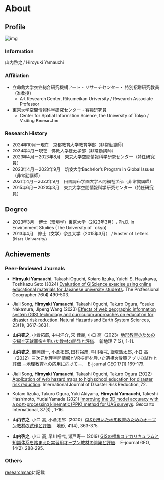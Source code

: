 # About

## Profile

![img](./img/yama.png)

### Information
山内啓之 / Hiroyuki Yamauchi

### Affiliation
- 立命館大学衣笠総合研究機構アート・リサーチセンター・ 特別招聘研究教員（准教授）
	- Art Research Center, Ritsumeikan University / Research Associate Professor
- 東京大学空間情報科学研究センター・客員研究員
	-  Center for Spatial Information Science, the University of Tokyo / Visiting Researcher
  
### Research History
- 2024年10月ー現在　京都教育大学教育学部（非常勤講師）
- 2024年4月ー現在　佛教大学歴史学部（非常勤講師）
- 2023年4月ー2023年8月　東京大学空間情報科学研究センター（特任研究員）
- 2023年4月ー2023年9月　筑波大学Bachelor’s Program in Global Issues（非常勤講師）
- 2021年4月ー2023年9月　田園調布学園大学人間福祉学部（非常勤講師）
- 2015年6月ー2020年3月　東京大学空間情報科学研究センター（特任研究員）

## Degree
- 2023年3月　博士（環境学）東京大学（2023年3月）/ Ph.D. in Environment Studies (The University of Tokyo)
- 2013年4月　修士（文学）奈良大学（2015年3月） / Master of Letters (Nara University)

## Achievements

### Peer-Reviewed Journals

- **Hiroyuki Yamauchi**, Takashi Oguchi, Kotaro Iizuka, Yuichi S. Hayakawa, Toshikazu Seto (2024) [Evaluation of GIScience exercise using online educational materials for Japanese university students](https://www.tandfonline.com/doi/full/10.1080/00330124.2024.2341062). The Professional Geographer 76(4) 490-503.
- Jiali Song, **Hiroyuki Yamauchi**, Takashi Oguchi, Takuro Ogura, Yosuke Nakamura, Jipeng Wang (2023) [Effects of web geographic information system (GIS) technology and curriculum approaches on education for disaster risk reduction](https://egusphere.copernicus.org/preprints/2023/egusphere-2023-1036/). Natural Hazards and Earth System Sciences, 23(11), 3617-3634.
- **山内啓之**, 小倉拓郎, 中村洋介, 宋 佳麗, 小口 高（2023）[地形教育のための空撮全天球画像を用いた教材の開発と評価](https://www.jstage.jst.go.jp/article/newgeo/71/2/71_1/_article/-char/ja).　新地理 71(2), 1-11.
- **山内啓之**, 鶴岡謙一, 小倉拓郎, 田村裕彦, 早川裕弌, 飯塚浩太郎, 小口 高（2022）[三次元地理空間情報とVR技術を用いた遺構の散策アプリの試作と評価 －地理教育への応用に向けて－](https://www.jstage.jst.go.jp/article/ejgeo/17/1/17_169/_article/-char/ja/).　E-journal GEO 17(1) 169-179.
- Jiali Song, **Hiroyuki Yamauchi**, Takashi Oguchi, Takuro Ogura (2022) [Application of web hazard maps to high school education for disaster risk reduction](https://www.sciencedirect.com/science/article/abs/pii/S2212420922000851). 
International Journal of Disaster Risk Reduction, 72.
- Kotaro Iizuka, Takuro Ogura, Yuki Akiyama, **Hiroyuki Yamauchi**, Takeshi Hashimoto, Yudai Yamada (2021) [Improving the 3D model accuracy with a post-processing kinematic (PPK) method for UAS surveys](https://www.tandfonline.com/doi/abs/10.1080/10106049.2021.1882004). Geocarto International, 37(3) , 1-16.
- **山内啓之**, 小口 高, 小倉拓郎（2020）[GISを用いた地形教育のためのオープン教材の試作と評価](https://sites.google.com/site/japangeomorphologicalunion/tjguarchive/2020-2024-v41-%E6%9C%80%E6%96%B0%E5%88%8A).　地形, 41(4), 363-375.
 
- **山内啓之**, 小口 高, 早川裕弌, 瀬戸寿一 (2019) [GISの標準コアカリキュラムと知識体系を踏まえた実習用オープン教材の開発と評価](https://www.jstage.jst.go.jp/article/ejgeo/14/2/14_288/_article/-char/ja/).　E-journal GEO, 14(2), 288-295.

### Others
[researchmap](https://researchmap.jp/hyamauchi)に記載

